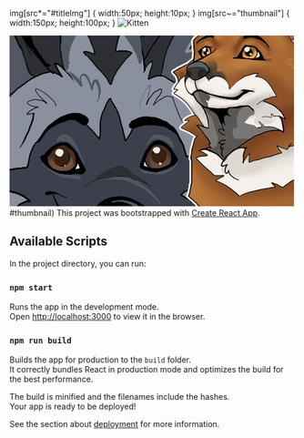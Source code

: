 img[src*="#titleImg"] {
   width:50px;
   height:10px;
}
img[src~="thumbnail"] {
   width:150px;
   height:100px;
}
![Kitten](kitten.jpg?thumbnail) 


![Two Cartoon Foxes from the Save A Fox books](/src/images/TitleImage.png#titleImg)
  #thumbnail) 
This project was bootstrapped with [Create React App](https://github.com/facebook/create-react-app).

## Available Scripts

In the project directory, you can run:

### `npm start`

Runs the app in the development mode.\
Open [http://localhost:3000](http://localhost:3000) to view it in the browser.

### `npm run build`

Builds the app for production to the `build` folder.\
It correctly bundles React in production mode and optimizes the build for the best performance.

The build is minified and the filenames include the hashes.\
Your app is ready to be deployed!

See the section about [deployment](https://facebook.github.io/create-react-app/docs/deployment) for more information.
